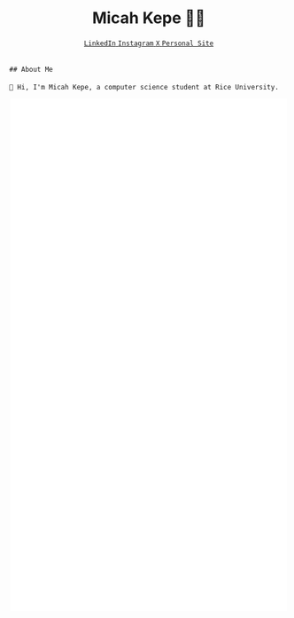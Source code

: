 <div id= "header" align="center">
    <h1>Micah Kepe 👨‍💻</h1>
    <div id="badges" align="center">
        <a href="https://www.linkedin.com/in/micah-kepe/">
            <code>LinkedIn</code>
        </a>
        <a href="https://www.instagram.com/micahkepe/">
            <code>Instagram</code>
        </a>
        <a href="https://x.com/micahkepe">
            <code>X</code>
        </a>
        <a href="https://micahkepe.com/">
            <code>Personal Site</code>
        </a>
    </div>
</div>

<br/>

```
## About Me

👋 Hi, I'm Micah Kepe, a computer science student at Rice University.
```

<p align="center">
    <img src="github-metrics.svg" alt="lowlighter metrics of my GitHub profile" width="500px">
</p>
